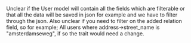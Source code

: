 Unclear if the User model will contain all the fields which are filterable or that all the data will be saved in json for example and we have to filter through the json.
Also unclear if you need to filter on the added relation field, so for example; All users where address->street_name is "amsterdamseweg", if so the trait would need a change.
